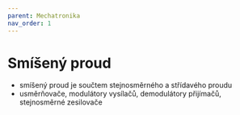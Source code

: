 ```yaml
---
parent: Mechatronika
nav_order: 1
---
```

# Smíšený proud
- smíšený proud je součtem stejnosměrného a střídavého proudu
- usměrňovače, modulátory vysílačů, demodulátory přijímačů, stejnosměrné zesilovače